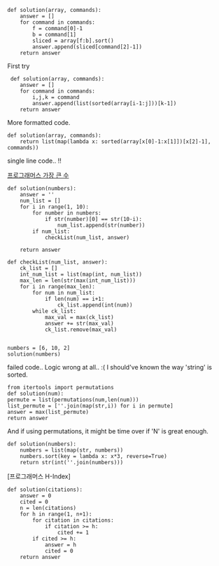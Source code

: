 
```
def solution(array, commands):
    answer = []
    for command in commands:
        f = command[0]-1
        b = command[1]
        sliced = array[f:b].sort()
        answer.append(sliced[command[2]-1])
    return answer
```
First try
```
 def solution(array, commands):
    answer = []
    for command in commands:
        i,j,k = command
        answer.append(list(sorted(array[i-1:j]))[k-1])
    return answer
```
More formatted code.

```
def solution(array, commands):
    return list(map(lambda x: sorted(array[x[0]-1:x[1]])[x[2]-1], commands))
```

single line code.. !!


[프로그래머스 가장 큰 수](https://programmers.co.kr/learn/courses/30/parts/12198)

```
def solution(numbers):
    answer = ''
    num_list = []
    for i in range(1, 10):
        for number in numbers:
            if str(number)[0] == str(10-i):
                num_list.append(str(number))
        if num_list:
            checkList(num_list, answer)
                
    return answer

def checkList(num_list, answer):
    ck_list = []
    int_num_list = list(map(int, num_list))
    max_len = len(str(max(int_num_list)))
    for i in range(max_len):
        for num in num_list:
            if len(num) == i+1:
                ck_list.append(int(num))
        while ck_list:
            max_val = max(ck_list)
            answer += str(max_val)
            ck_list.remove(max_val)
            
            
numbers = [6, 10, 2]
solution(numbers)
```
failed code.. Logic wrong at all.. :(
I should've known the way 'string' is sorted.

```
from itertools import permutations
def solution(num):
permute = list(permutations(num,len(num)))
list_permute = [''.join(map(str,i)) for i in permute]
answer = max(list_permute)
return answer
```
And if using permutations, it might be time over if 'N' is great enough.
```
def solution(numbers):
    numbers = list(map(str, numbers))
    numbers.sort(key = lambda x: x*3, reverse=True)
    return str(int(''.join(numbers)))
```

[프로그래머스 H-Index]

```
def solution(citations):
    answer = 0
    cited = 0
    n = len(citations)
    for h in range(1, n+1):
        for citation in citations:
            if citation >= h:
                cited += 1
        if cited >= h:
            answer = h
            cited = 0
    return answer
```
